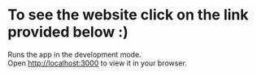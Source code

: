 # To see the website click on the link provided below :)

Runs the app in the development mode.\
Open [http://localhost:3000](http://localhost:3000) to view it in your browser.
